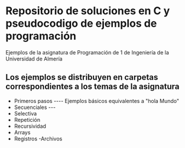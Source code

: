 # Repositorio de soluciones en C y pseudocodigo de ejemplos de programación

Ejemplos de la asignatura de Programación de 1 de Ingeniería de la Universidad de Almería



## Los ejemplos se distribuyen en carpetas correspondientes a los temas de la asignatura


- Primeros pasos ---- Ejemplos básicos equivalentes a "hola Mundo"
- Secuenciales ---
- Selectiva
- Repetición
- Recursividad
- Arrays
- Registros
-Archivos

